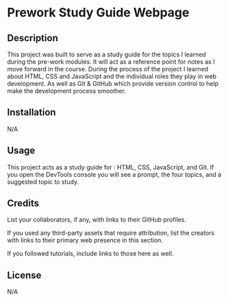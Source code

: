 # Prework Study Guide Webpage

## Description

This project was built to serve as a study guide for the topics I learned during the pre-work modules. It will act as a reference point for notes as I move forward in the course. During the process of the project I learned about HTML, CSS and JavaScript and the individual roles they play in web development. As well as Git & GitHub which provide version control to help make the development process smoother. 



## Installation

N/A

## Usage

This project acts as a study guide for : HTML, CSS, JavaScript, and Git. If you open the DevTools console you will see a prompt, the four topics, and a suggested topic to study. 

## Credits

List your collaborators, if any, with links to their GitHub profiles.

If you used any third-party assets that require attribution, list the creators with links to their primary web presence in this section.

If you followed tutorials, include links to those here as well.

## License

N/A
